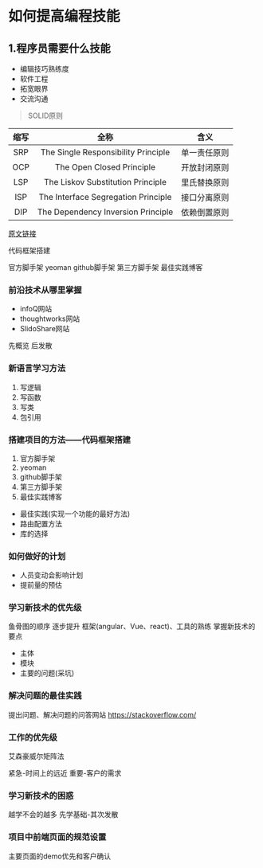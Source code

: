 # 如何提高编程技能

## 1.程序员需要什么技能

- 编辑技巧熟练度
- 软件工程
- 拓宽眼界
- 交流沟通

 > SOLID原则

| 缩写 | 全称 | 含义 | 
|:-------------:|:-------------:|:-------------:|
| SRP | The Single Responsibility Principle | 单一责任原则 | 
| OCP | The Open Closed Principle | 开放封闭原则 | 
| LSP | The Liskov Substitution Principle | 里氏替换原则 | 
| ISP | The Interface Segregation Principle | 接口分离原则 | 
| DIP | The Dependency Inversion Principle | 依赖倒置原则 | 

[原文链接](https://www.cnblogs.com/lanxuezaipiao/archive/2013/06/09/3128665.html)

代码框架搭建

官方脚手架
yeoman
github脚手架
第三方脚手架
最佳实践博客

### 前沿技术从哪里掌握

- infoQ网站
- thoughtworks网站
- SlidoShare网站

先概览 后发散 
 
### 新语言学习方法

1. 写逻辑
1. 写函数
1. 写类
1. 包引用

### 搭建项目的方法——代码框架搭建

1. 官方脚手架
1. yeoman
1. github脚手架
1. 第三方脚手架
1. 最佳实践博客

* 最佳实践(实现一个功能的最好方法)
* 路由配置方法
* 库的选择

### 如何做好的计划

- 人员变动会影响计划
- 提前量的预估

### 学习新技术的优先级

鱼骨图的顺序 逐步提升
框架(angular、Vue、react)、工具的熟练
掌握新技术的要点

- 主体
- 模块
- 主要的问题(采坑)

### 解决问题的最佳实践

提出问题、解决问题的问答网站
https://stackoverflow.com/

### 工作的优先级

艾森豪威尔矩阵法

紧急-时间上的远近
重要-客户的需求

### 学习新技术的困惑

越学不会的越多
先学基础-其次发散

### 项目中前端页面的规范设置

主要页面的demo优先和客户确认